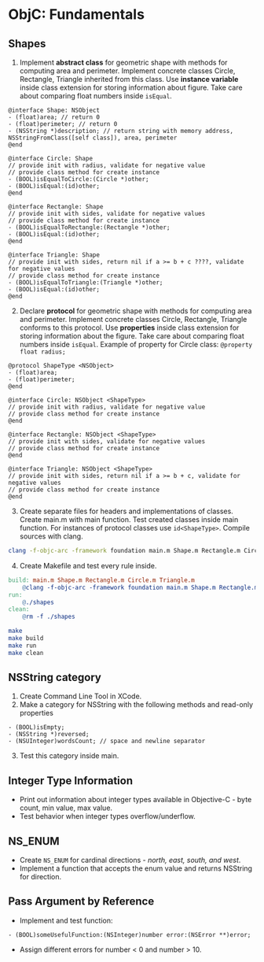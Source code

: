 # ObjC: Fundamentals

## Shapes
1. Implement **abstract class** for geometric shape with methods for computing area and perimeter. Implement concrete classes Circle, Rectangle, Triangle inherited from this class. Use **instance variable** inside class extension for storing information about figure. Take care about comparing float numbers inside `isEqual`. 
```objc
@interface Shape: NSObject 
- (float)area; // return 0
- (float)perimeter; // return 0
- (NSString *)description; // return string with memory address, NSStringFromClass([self class]), area, perimeter
@end

@interface Circle: Shape
// provide init with radius, validate for negative value
// provide class method for create instance
- (BOOL)isEqualToCircle:(Circle *)other;
- (BOOL)isEqual:(id)other;
@end

@interface Rectangle: Shape 
// provide init with sides, validate for negative values
// provide class method for create instance
- (BOOL)isEqualToRectangle:(Rectangle *)other;
- (BOOL)isEqual:(id)other;
@end

@interface Triangle: Shape
// provide init with sides, return nil if a >= b + c ????, validate for negative values
// provide class method for create instance
- (BOOL)isEqualToTriangle:(Triangle *)other;
- (BOOL)isEqual:(id)other;
@end

```

2. Declare **protocol** for geometric shape with methods for computing area and perimeter. Implement concrete classes Circle, Rectangle, Triangle conforms to this protocol. Use **properties** inside class extension for storing information about the figure. Take care about comparing float numbers inside `isEqual`. Example of property for Circle class: `@property float radius;`

```objc 
@protocol ShapeType <NSObject>
- (float)area;
- (float)perimeter;
@end

@interface Circle: NSObject <ShapeType>
// provide init with radius, validate for negative value
// provide class method for create instance
@end

@interface Rectangle: NSObject <ShapeType>
// provide init with sides, validate for negative values
// provide class method for create instance
@end

@interface Triangle: NSObject <ShapeType>
// provide init with sides, return nil if a >= b + c, validate for negative values
// provide class method for create instance
@end

```

3. Create separate files for headers and implementations of classes. Create main.m with main function. Test created classes inside main function. For instances of protocol classes use `id<ShapeType>`. Compile sources with clang. 
```bash
clang -f-objc-arc -framework foundation main.m Shape.m Rectangle.m Circle.m Triangle.m -o shapes
```

4. Create Makefile and test every rule inside.

```makefile
build: main.m Shape.m Rectangle.m Circle.m Triangle.m
    @clang -f-objc-arc -framework foundation main.m Shape.m Rectangle.m Circle.m Triangle.m -o shapes
run:
    @./shapes
clean:
    @rm -f ./shapes
```

```bash
make
make build
make run
make clean
```

## NSString category
1. Create Command Line Tool in XCode.
2. Make a category for NSString with the following methods and read-only properties
```objc 
- (BOOL)isEmpty; 
- (NSString *)reversed;
- (NSUInteger)wordsCount; // space and newline separator 
```
3. Test this category inside main.

## Integer Type Information

- Print out information about integer types available in Objective-C - byte count, min value, max value.
- Test behavior when integer types overflow/underflow.

## NS_ENUM

- Create `NS_ENUM` for cardinal directions - *north, east, south, and west*.
- Implement a function that accepts the enum value and returns NSString for direction.

## Pass Argument by Reference

- Implement and test function:
```objc
- (BOOL)someUsefulFunction:(NSInteger)number error:(NSError **)error;
```
- Assign different errors for number < 0 and number > 10.
 